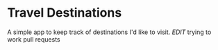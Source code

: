 # Travel Destinations

A simple app to keep track of destinations I'd like to visit.
*EDIT* trying to work pull requests
